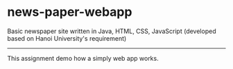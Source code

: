 # news-paper-webapp
Basic newspaper site written in Java, HTML, CSS, JavaScript (developed based on Hanoi University's requirement)

---

This assignment demo how a simply web app works.
